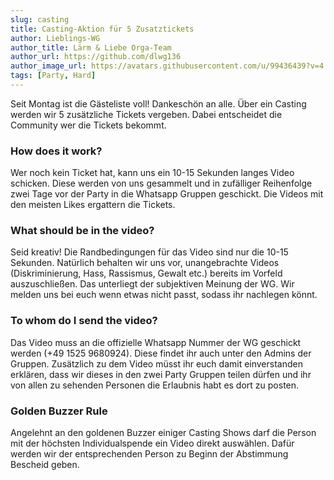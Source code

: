```yaml
---
slug: casting
title: Casting-Aktion für 5 Zusatztickets
author: Lieblings-WG
author_title: Lärm & Liebe Orga-Team
author_url: https://github.com/dlwg136
author_image_url: https://avatars.githubusercontent.com/u/99436439?v=4
tags: [Party, Hard]
---
```


Seit Montag ist die Gästeliste voll! Dankeschön an alle.
Über ein Casting werden wir 5 zusätzliche Tickets vergeben. 
Dabei entscheidet die Community wer die Tickets bekommt.

<!--truncate-->

### How does it work?
Wer noch kein Ticket hat, kann uns ein 10-15 Sekunden langes Video schicken.
Diese werden von uns gesammelt und in zufälliger Reihenfolge zwei Tage vor der Party in die Whatsapp Gruppen geschickt.
Die Videos mit den meisten Likes ergattern die Tickets.

### What should be in the video?
Seid kreativ! Die Randbedingungen für das Video sind nur die 10-15 Sekunden. Natürlich behalten wir uns vor, unangebrachte Videos (Diskriminierung, Hass, Rassismus, Gewalt etc.) bereits im Vorfeld auszuschließen.
Das unterliegt der subjektiven Meinung der WG. Wir melden uns bei euch wenn etwas nicht passt, sodass ihr nachlegen könnt.

### To whom do I send the video?
Das Video muss an die offizielle Whatsapp Nummer der WG geschickt werden (+49 1525 9680924). Diese findet ihr auch unter den Admins der Gruppen.
Zusätzlich zu dem Video müsst ihr euch damit einverstanden erklären, dass wir dieses in den zwei Party Gruppen teilen dürfen und ihr von allen zu sehenden Personen die Erlaubnis habt es dort zu posten.

### Golden Buzzer Rule
Angelehnt an den goldenen Buzzer einiger Casting Shows darf die Person mit der höchsten Individualspende ein Video direkt auswählen.
Dafür werden wir der entsprechenden Person zu Beginn der Abstimmung Bescheid geben.